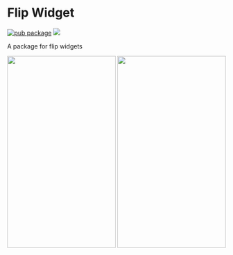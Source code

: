 # Flip Widget

[![pub package](https://img.shields.io/pub/v/flip_widget.svg)](https://pub.dartlang.org/packages/flip_widget) ![](https://github.com/cc-nogueira/flip_widget/workflows/unit%20test/badge.svg)

A package for flip widgets

<p>
	<img src="https://github.com/cc-nogueira/flip_widget/blob/master/screenshots/flip_panel.gif?raw=true" width="250" height="443"  />
	<img src="https://github.com/cc-nogueira/flip_widget/blob/master/screenshots/flip_clock.gif?raw=true" width="250" height="443" />
</p>
